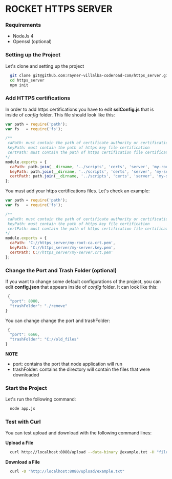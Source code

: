 # ROCKET HTTPS SERVER

### Requirements 

 * NodeJs 4
 * Openssl (optional)

### Setting up the Project 

Let's clone and setting up the project 

```bash
  git clone git@github.com:rayner-villalba-coderoad-com/https_server.git
  cd https_server
  npm init 
```  
### Add HTTPS certifications
In order to add https certifications you have to edit **sslConfig.js**  that is inside of _config_ folder. This file should look like this: 
```javascript
var path = require('path');
var fs   = require('fs');

/**
 caPath: must contain the path of certificate authority or certification authority (CA) file
 keyPath: must contain the path of https key file certification
 certPath: must contain the path of https certification file certification 
*/
module.exports = {
  caPath: path.join(__dirname, '../scripts', 'certs', 'server', 'my-root-ca.crt.pem'), 
  keyPath: path.join(__dirname, '../scripts', 'certs', 'server', 'my-server.key.pem'),
  certPath: path.join(__dirname, '../scripts', 'certs', 'server', 'my-server.crt.pem')
};
```
You must add your https certifications files. Let's check an example:

```javascript
var path = require('path');
var fs   = require('fs');

/**
 caPath: must contain the path of certificate authority or certification authority (CA) file
 keyPath: must contain the path of https key file certification
 certPath: must contain the path of https certification file certification 
*/
module.exports = {
  caPath: 'C://https_server/my-root-ca.crt.pem', 
  keyPath: 'C://https_server/my-server.key.pem',
  certPath: C://https_server/my-server.crt.pem'
};
```

### Change the Port and Trash Folder (optional)   
If you want to change some default configurations of the project, you can edit **config.json** that appears inside of _config_ folder. It can look like this:

```javascript
 {
  "port": 8080,
  "trashFolder": "./remove"
}
```
You can change change the port and trashFolder:  

```javascript
 {
  "port": 6666,
  "trashFolder": "C://old_files"
}
```
 
**NOTE** 
  * port: contains the port that node application will run
  * trashFolder: contains the directory will contain the files that were downloaded

### Start the Project
Let's run the following command:

```bash
  node app.js
``` 

### Test with Curl 
You can test upload and download with the following command lines: 

**Upload a File**

```bash
  curl http://localhost:8080/upload --data-binary @example.txt -H "filename:example.txt"
```

**Download a File**

```bash
  curl -O "http://localhost:8080/upload/example.txt"
```

